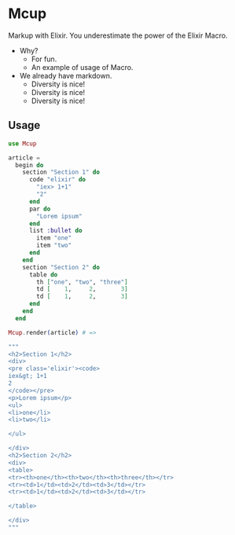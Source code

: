 # Mcup

Markup with Elixir. You underestimate the power of the Elixir Macro.

* Why?
  * For fun.
  * An example of usage of Macro.
* We already have markdown.
  * Diversity is nice!
  * Diversity is nice!
  * Diversity is nice!

## Usage

```elixir
use Mcup

article = 
  begin do
    section "Section 1" do
      code "elixir" do
        "iex> 1+1"
        "2"
      end
      par do
        "Lorem ipsum"
      end
      list :bullet do
        item "one"
        item "two"
      end
    end
    section "Section 2" do
      table do
        th ["one", "two", "three"]
        td [    1,     2,       3]
        td [    1,     2,       3]
      end
    end
  end

Mcup.render(article) # =>

"""
<h2>Section 1</h2>
<div>
<pre class='elixir'><code>
iex&gt; 1+1
2
</code></pre>
<p>Lorem ipsum</p>
<ul>
<li>one</li>
<li>two</li>

</ul>

</div>
<h2>Section 2</h2>
<div>
<table>
<tr><th>one</th><th>two</th><th>three</th></tr>
<tr><td>1</td><td>2</td><td>3</td></tr>
<tr><td>1</td><td>2</td><td>3</td></tr>

</table>

</div>
"""
```
